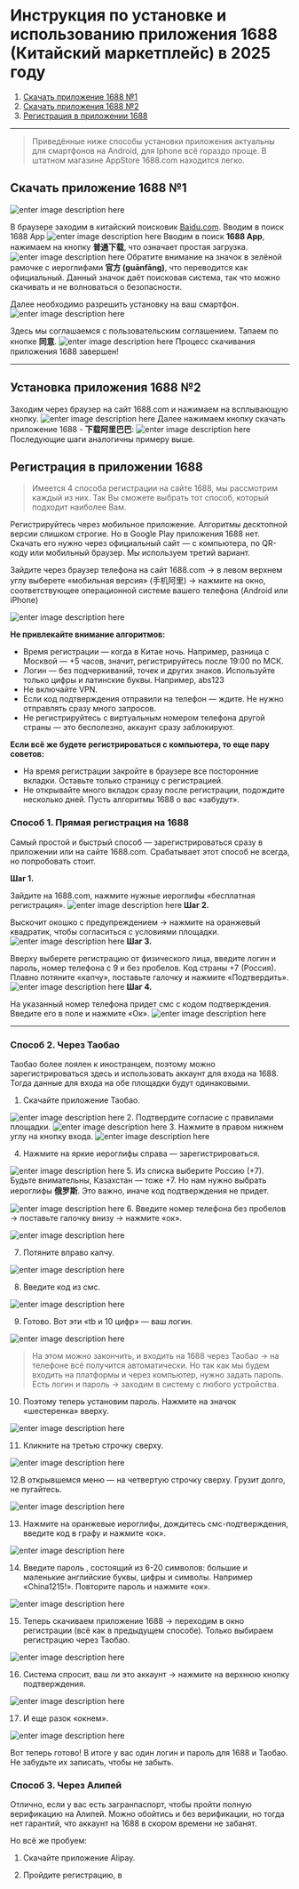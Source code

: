 # Инструкция по установке и использованию приложения 1688 (Китайский маркетплейс) в 2025 году

1. [Скачать приложение 1688 №1](#Скачать-приложение-1688-№1)
2. [Скачать приложения 1688 №2](#Установка-приложения-1688-№2)
3. [Регистрация в приложении 1688](#Регистрация-в-приложении-1688)

---
>Приведённые ниже способы установки приложения актуальны для смартфонов на Android, для Iphone всё гораздо проще. В штатном магазине AppStore 1688.com находится легко.

## Скачать приложение 1688 №1
![enter image description here](https://iimg.su/s/13/SBdF6suJiUk8BsirRkSQ7hphqFW7eBeSpaHAKS30.png)

В браузере заходим в китайский поисковик [Baidu.com](https://dzen.ru/away?to=https%3A%2F%2Fwww.baidu.com%2F). Вводим в поиск 1688 App
![enter image description here](https://iimg.su/s/13/6NNfAVlMVr0T2LHZy1q6DT0y07JuEjYUawfDcPws.png)
Вводим в поиск **1688 App**, нажимаем на кнопку **普通下载**, что означает простая загрузка.
![enter image description here](https://iimg.su/s/13/5nsCTAJ7ruzmeyorNVXlSmTCvwVyZb8WyJTONyYz.png)
Обратите внимание на значок в зелёной рамочке с иероглифами **官方 (guānfāng)**, что переводится как официальный. Данный значок даёт поисковая система, так что можно скачивать и не волноваться о безопасности.

Далее необходимо разрешить установку на ваш смартфон.
![enter image description here](https://iimg.su/s/13/sC03xYFoikCvjR9rJyzU6bkigBzSmR91cNVF15Ep.png)

Здесь мы соглашаемся с пользовательским соглашением. Тапаем по кнопке **同意**.
![enter image description here](https://iimg.su/s/13/U8h0ObxKrijJAzX2ADclLJZW1QwO3hVRFlheilUR.png)
Процесс скачивания приложения 1688 завершен!

---

## Установка приложения 1688 №2
Заходим через браузер на сайт 1688.com и нажимаем на всплывающую кнопку.
![enter image description here](https://iimg.su/s/13/GeEmJsaC7twR4n3KTPEAyZNNGUcISDrJTVsMwLjQ.png)
Далее нажимаем кнопку скачать приложение 1688 - **下载阿里巴巴**:
![enter image description here](https://iimg.su/s/13/mr0HgpGACqrcdK8VZocnkuverkK8dkZH1E6mBifb.png)
Последующие шаги аналогичны примеру выше.

## Регистрация в приложении 1688
> Имеется 4 способа регистрации на сайте 1688, мы рассмотрим каждый из них. Так Вы сможете выбрать тот способ, который подходит наиболее Вам.

Регистрируйтесь через мобильное приложение. Алгоритмы десктопной версии слишком строгие. Но в Google Play приложения 1688 нет. Скачать его нужно через официальный сайт — с компьютера, по QR-коду или мобильный браузер. Мы используем третий вариант.

Зайдите через браузер телефона на сайт 1688.com → в левом верхнем углу выберете «мобильная версия» (手机阿里) → нажмите на окно, соответствующее операционной системе вашего телефона (Android или iPhone)

![enter image description here](https://iimg.su/s/13/6Pd85zgrhqISlGCDyBd8b88lNPUMCSkC4mtcFf81.png)

**Не привлекайте внимание алгоритмов:**

-   Время регистрации — когда в Китае ночь. Например, разница с Москвой — +5 часов, значит, регистрируйтесь после 19:00 по МСК.
-   Логин — без подчеркиваний, точек и других знаков. Используйте только цифры и латинские буквы. Например, abs123
-   Не включайте VPN.
-   Если код подтверждения отправили на телефон — ждите. Не нужно отправлять сразу много запросов.
-   Не регистрируйтесь с виртуальным номером телефона другой страны — это бесполезно, аккаунт сразу заблокируют.

**Если всё же будете регистрироваться с компьютера, то еще пару советов:**

-   На время регистрации закройте в браузере все посторонние вкладки. Оставьте только страницу с регистрацией.
-   Не открывайте много вкладок сразу после регистрации, подождите несколько дней. Пусть алгоритмы 1688 о вас «забудут».

### Способ 1. Прямая регистрация на 1688
Самый простой и быстрый способ — зарегистрироваться сразу в приложении или на сайте 1688.com. Срабатывает этот способ не всегда, но попробовать стоит.

**Шаг 1.**

Зайдите на 1688.com, нажмите нужные иероглифы «бесплатная регистрация».
![enter image description here](https://iimg.su/s/13/vPQ9Y5VOHVJOe8ynHmtFN8yJ5if9GhHnxV1XF1zV.png)
**Шаг 2.**

Выскочит окошко с предупреждением → нажмите на оранжевый квадратик, чтобы согласиться с условиями площадки.
![enter image description here](https://iimg.su/s/13/SLIX3zUJB9tgUSCp0CixHvj261ycvGjFxICaPYyp.png)
**Шаг 3.**

Вверху выберете регистрацию от физического лица, введите логин и пароль, номер телефона с 9 и без пробелов. Код страны +7 (Россия). Плавно потяните «капчу», поставьте галочку и нажмите «Подтвердить».
![enter image description here](https://iimg.su/s/13/LuOMmrcNuZHR7stz4nwnUaIQwrF5t9bcB4DCnGu4.png)
**Шаг 4.**

На указанный номер телефона придет смс с кодом подтверждения. Введите его в поле и нажмите «Ок».
![enter image description here](https://iimg.su/s/13/A58XtE1NLZkurxTZKbKz1Qz9onOwBdDlM3xPUlAZ.png)

---
### Способ 2. Через Таобао

Таобао более лоялен к иностранцем, поэтому можно зарегистрироваться здесь и использовать аккаунт для входа на 1688. Тогда данные для входа на обе площадки будут одинаковыми.

1. Скачайте приложение Таобао.

![enter image description here](https://iimg.su/s/13/guqKNdIXOyYWqqTlLx07RCn71MsQfDetsHfD4lqk.png)
2. Подтвердите согласие с правилами площадки.
![enter image description here](https://iimg.su/s/13/gAEfIi8tsOB2zWpJHCFIx1r1VWqIeQtZxst7d5RP.png)
3. Нажмите в правом нижнем углу на кнопку входа.
![enter image description here](https://iimg.su/s/13/P9tLhtBi9WFUlbDJwiVvMsWY0nj21csFcxAds2h0.png)

4. Нажмите на яркие иероглифы справа — зарегистрироваться.

![enter image description here](https://iimg.su/s/13/bNBytY9w8hyP5AcEVSp3CckkAbRQ9KaJnSW9bI4e.png)
5. Из списка выберите Россию (+7). Будьте внимательны, Казахстан — тоже +7. Но нам нужно выбрать иероглифы **俄罗斯**. Это важно, иначе код подтверждения не придет.

![enter image description here](https://iimg.su/s/13/0f1ow7qSMg5moJ8OsYHcxujrN9hHznyGN2g7zrFR.png)
6. Введите номер телефона без пробелов → поставьте галочку внизу → нажмите «ок».

![enter image description here](https://iimg.su/s/13/Tc5Dfg4VTO499jttVWuyAeDVjfMwqot9KGePP9sc.png)

7. Потяните вправо капчу.

![enter image description here](https://iimg.su/s/13/JGvHnqbO3lGZn3HCGdlPP4kawTqICLNKwLPFlsYH.png)

8. Введите код из смс.

![enter image description here](https://iimg.su/s/13/3kARQKhNY65doL5lPC53q0iNGShvToP7CGLPZTq7.png)

9. Готово. Вот эти «tb и 10 цифр» — ваш логин.

![enter image description here](https://iimg.su/s/13/qW9CpSgEZQKEQsveO95BpkjkgLJ0g4B3v7Phw2eh.png)

> На этом можно закончить, и входить на 1688 через Таобао → на телефоне всё получится автоматически. Но так как мы будем входить на платформы и через компьютер, нужно задать пароль. Есть логин и пароль → заходим в систему с любого устройства.

10. Поэтому теперь установим пароль. Нажмите на значок «шестеренка» вверху.

![enter image description here](https://iimg.su/s/13/37QxFxMaDiztUifPmP3aMbZJeBxVWocP3IUOZsn0.png)

11. Кликните на третью строчку сверху.

![enter image description here](https://iimg.su/s/13/01hNfV4tlcAIzaNkMVMvqMJVUhwDdYYXyL2UtBcN.png)

12.В открывшемся меню — на четвертую строчку сверху. Грузит долго, не пугайтесь.

![enter image description here](https://iimg.su/s/13/Llco0G6OR97U3MyEXKFiyNfbs9O1DcAwaxUQzlEm.png)

13. Нажмите на оранжевые иероглифы, дождитесь смс-подтверждения, введите код в графу и нажмите «ок».

![enter image description here](https://iimg.su/s/13/BeCUXeBMsM7cVagryigCksnmPoO3Pm8MQL4JnVso.png)

14. Введите пароль , состоящий из 6-20 символов: большие и маленькие английские буквы, цифры и символы. Например «China1215!». Повторите пароль и нажмите «ок».

![enter image description here](https://iimg.su/s/13/ae5y96Q00TCe6GNAKol6sD5HttwdPZGDkY9jmXVH.png)

15. Теперь скачиваем приложение 1688 → переходим в окно регистрации (всё как в предыдущем способе). Только выбираем регистрацию через Таобао.

![enter image description here](https://iimg.su/s/13/7Bom9nggjIMguS0Yj1cXAdOiYi93peeBM4zH5EQi.png)

16. Система спросит, ваш ли это аккаунт → нажмите на верхнюю кнопку подтверждения.

![enter image description here](https://iimg.su/s/13/XHDQlqZ5ILod8pqbNLDF1n9Ei1H1kz1uKPkQ6tY3.png)

17. И еще разок «окнем».

![enter image description here](https://iimg.su/s/13/eecriOLXEVYgp3tCbuKEqX8MahCXh7dkK2070aid.png)

Вот теперь готово! В итоге у вас один логин и пароль для 1688 и Таобао. Не забудьте их записать, чтобы не забыть.

### Способ 3. Через Алипей
Отлично, если у вас есть загранпаспорт, чтобы пройти полную верификацию на Алипей. Можно обойтись и без верификации, но тогда нет гарантий, что аккаунт на 1688 в скором времени не забанят.

Но всё же пробуем:

1. Скачайте приложение Alipay.

2. Пройдите регистрацию, в 
<!--stackedit_data:
eyJoaXN0b3J5IjpbOTA3NTIwMDA1LC04OTA5NTY4NDksLTgwND
QzNzUxNywtMzU0MzEyMjQ0LC0yMDg4NzQ2NjEyLC0yMDg4NzQ2
NjEyLC0xODExMzA4MjJdfQ==
-->